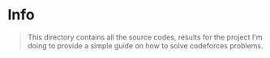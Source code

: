 # Info

> This directory contains all the source codes, results for the project I'm doing to provide a simple guide on how to solve codeforces problems.
